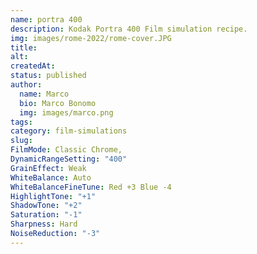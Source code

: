 ```yaml
---
name: portra 400
description: Kodak Portra 400 Film simulation recipe.
img: images/rome-2022/rome-cover.JPG
title: 
alt: 
createdAt: 
status: published
author:
  name: Marco
  bio: Marco Bonomo
  img: images/marco.png
tags: 
category: film-simulations
slug: 
FilmMode: Classic Chrome,
DynamicRangeSetting: "400"
GrainEffect: Weak
WhiteBalance: Auto
WhiteBalanceFineTune: Red +3 Blue -4
HighlightTone: "+1"
ShadowTone: "+2"
Saturation: "-1"
Sharpness: Hard
NoiseReduction: "-3"
---
```


